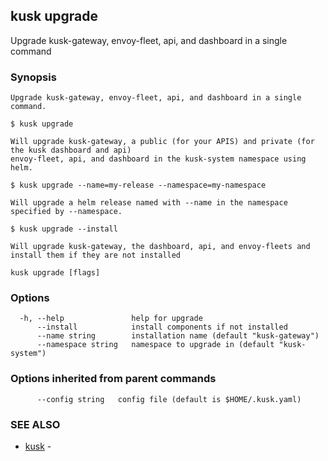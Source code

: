 ## kusk upgrade

Upgrade kusk-gateway, envoy-fleet, api, and dashboard in a single command

### Synopsis


	Upgrade kusk-gateway, envoy-fleet, api, and dashboard in a single command.

	$ kusk upgrade

	Will upgrade kusk-gateway, a public (for your APIS) and private (for the kusk dashboard and api) 
	envoy-fleet, api, and dashboard in the kusk-system namespace using helm.

	$ kusk upgrade --name=my-release --namespace=my-namespace

	Will upgrade a helm release named with --name in the namespace specified by --namespace.

	$ kusk upgrade --install

	Will upgrade kusk-gateway, the dashboard, api, and envoy-fleets and install them if they are not installed

```
kusk upgrade [flags]
```

### Options

```
  -h, --help               help for upgrade
      --install            install components if not installed
      --name string        installation name (default "kusk-gateway")
      --namespace string   namespace to upgrade in (default "kusk-system")
```

### Options inherited from parent commands

```
      --config string   config file (default is $HOME/.kusk.yaml)
```

### SEE ALSO

* [kusk](kusk.md)	 - 

